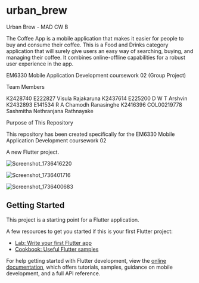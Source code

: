 # urban_brew

Urban Brew - MAD CW B

The Coffee App is a mobile application that makes it easier for people to buy and consume their coffee. This is a Food and Drinks category application that will surely give users an easy way of searching, buying, and managing their coffee. It combines online-offline capabilities for a robust user experience in the app.

EM6330 Mobile Application Development coursework 02 (Group Project)

Team Members

K2428740 E222827 Visula Rajakaruna K2437614 E225200 D W T Arshvin K2432893 E141534 R A Chamodh Ranasinghe K2416396 COL00219778 Sashmitha Nethranjana Rathnayake

Purpose of This Repository

This repository has been created specifically for the EM6330 Mobile Application Development coursework 02 

A new Flutter project.

![Screenshot_1736416220](https://github.com/user-attachments/assets/c08f939d-42dc-4290-86c8-1d8cb22dd2f8)

![Screenshot_1736401716](https://github.com/user-attachments/assets/6c9fbbf3-c6d0-4344-9d60-b96baa34bcc2)

![Screenshot_1736400683](https://github.com/user-attachments/assets/63a77fa8-3713-4c02-b7c2-c9ac979f045f)

## Getting Started

This project is a starting point for a Flutter application.

A few resources to get you started if this is your first Flutter project:

- [Lab: Write your first Flutter app](https://docs.flutter.dev/get-started/codelab)
- [Cookbook: Useful Flutter samples](https://docs.flutter.dev/cookbook)

For help getting started with Flutter development, view the
[online documentation](https://docs.flutter.dev/), which offers tutorials,
samples, guidance on mobile development, and a full API reference.
